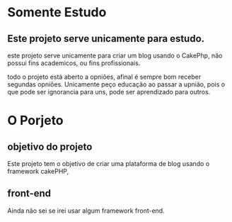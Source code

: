 # Somente Estudo

## Este projeto serve unicamente para estudo.

este projeto serve unicamente para criar um blog usando o CakePhp, não possui fins academicos, ou fins profissionais.

todo o projeto está aberto a opniões, afinal é sempre bom receber segundas opniões. Unicamente peço educação ao passar a upnião, pois o que pode ser ignorancia para uns, pode ser aprendizado para outros.

# O Porjeto

## objetivo do projeto

Este projeto tem o objetivo de criar uma plataforma de blog usando o framework cakePHP,

## front-end

Ainda não sei se irei usar algum framework front-end.
